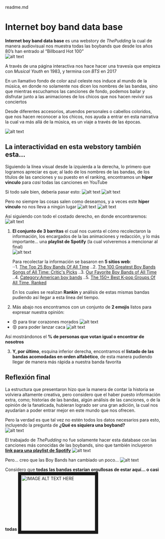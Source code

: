 readme.md
# Internet boy band data base  

**Internet boy band data base** es una webstory de *ThePudding* la cual de manera audiovisual nos muestra todas las boybands que desde los años 80’s han entrado al “Billboard Hot 100”  
![alt text](imagen0.jpeg)


A través de una página interactiva nos hace hacer una travesía que empieza con *Musical Youth* en 1983, y termina con *BTS* en 2017  

En un llamativo fondo de color azul celeste nos induce al mundo de la música, en donde no solamente nos dicen los nombres de las bandas, sino que mientras escuchamos las canciones de fondo, podemos bailar y disfrutar junto a las animaciones de los chicos que nos hacen revivir sus conciertos  

Desde diferentes accesorios, atuendos personales o cabellos coloridos, que nos hacen reconocer a los chicos, nos ayuda a entrar en esta narrativa la cual va más allá de la música, es un viaje a través de las épocas.  

![alt text](imagen1.jpeg)


## La interactividad en esta webstory también esta…  

Siguiendo la línea visual desde la izquierda a la derecha, lo primero que logramos apreciar es que; al lado de los nombres de las bandas, de los títulos de las canciones y su puesto en el ranking, encontramos un **hiper vinculo** para *casi* todas las canciones en YouTube  

Si todo sale bien, debería pasar esto:
![alt text](imagen1.5.jpeg)
![alt text](imagen2.jpeg)

Pero no siempre las cosas salen como deseamos, y a veces este **hiper vínculo** no nos lleva a ningún lugar
![alt text](imagen4.jpeg)
![alt text](imagen3.jpeg)

Así siguiendo con todo el costado derecho, en donde encontraremos: 
![alt text](imagen5.jpeg) 

1. **El conjunto de 3 barritas** el cual nos cuenta el cómo recolectaron la información, los encargados de la las animaciones y redacción, y lo más importante… una **playlist de Spotify** (la cual volveremos a mencionar al final)  
![alt text](imagen6.jpeg)

   Para recolectar la información se basaron en **5 sitios web**:  
   ⋅⋅1. [The Top 25 Boy Bands Of All Time](https://www.buzzfeed.com/mrloganrhoades/the-top-25-boy-bands-of-all-time)
   ..2. [The 100 Greatest Boy Bands Songs of All Time: Critic's Picks](https://www.billboard.com/media/lists/greatest-boy-band-songs-of-all-time-top-100-8362499/)
   ..3. [Our Favorite Boy Bands of All Time](https://www.teenvogue.com/gallery/best-boy-bands)
   ..4. [Category:American boy bands](https://en.wikipedia.org/wiki/Category:American_boy_bands)
   ..5. [The 150+ Best K-pop Groups Of All Time, Ranked](https://www.ranker.com/list/k-pop-bands-and-musicians/ranker-music)

   En los cuales se realizan **Rankin** y análisis de estas mismas bandas pudiendo así llegar a esta línea del tiempo.  

2.  Más abajo nos encontramos con un conjunto de **2 emojis** listos para expresar nuestra opinión:  

   - 😍 para tirar corazones morados 
   ![alt text](imagen7.jpg)
   - 😡 para poder lanzar caca
   ![alt text](imagen8.jpg)


   Así mostrándonos el **% de personas que votan igual o encontrar de nosotros**  

3. **Y, por último**, esquina inferior derecha, encontramos el **listado de las bandas acomodadas en orden alfabético**, de esta manera pudiendo llegar de manera más rápida a nuestra banda favorita  

## Reflexión final  

La estructura que presentaron hizo que la manera de contar la historia se volviera altamente creativa, pero considero que el haber puesto información extra, como; historias de las bandas, algún análisis de las canciones, o de la opinión de la fanaticada, hubieran logrado ser una gran adición, la cual nos ayudarían a poder entrar mejor en este mundo que nos ofrecen.  

Pero la verdad es que tal vez no estén todos los datos necesarios para esto, incluyendo la pregunta de **¿Qué es siquiera una boyband?**  
![alt text](imagen10.jpeg)

El trabajado de *ThePudding* no fue solamente hacer esta database con las canciones más conocidas de las boybands, sino que también incluyeron [**link para una playlist de Spotify**](https://open.spotify.com/playlist/2OJ4Gw6NRcrHGgpQumI88i?si=00ots-50T5qcgXIGnsF9yw)
![alt text](imagen11.jpeg)

Pero... creo que las Boy Bands han cambiado un poco...
![alt text](imagen12.jpeg)

Considero que **todas las bandas estarían orgullosas de estar aquí… o casi todas** 
<a href="https://www.youtube.com/watch?v=UFC3WvHn_ns&ab_channel=5SOS
" target="_blank"><img src="(imagen13.jpeg)" 
alt="IMAGE ALT TEXT HERE" width="240" height="180" border="10" /></a>